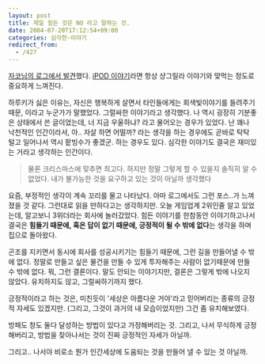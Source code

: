 ```yaml
---
layout: post
title: 제일 힘든 것은 NO 라고 말하는 것.
date: 2004-07-20T17:12:54+09:00
categories: 심각한-이야기
redirect_from:
  - /427
---
```


<a href="http://www.jacopast.com/mt/archives/001581.html" target="bb">자코님의 로그에서 발견</a>했다. <a href="http://www.ddalos.net/tt/index.php?pl=103&amp;nc=1" target="bb">iPOD 이야기</a>라면 항상 샹그릴라 이야기와 맞먹는 정도로 중요하게 느껴진다.

하루키가 싫은 이유는, 자신은 행복하게 살면서 타인들에게는 회색빛이야기를 들려주기 때문, 이라고 누군가가 말했었다. 그럴싸한 이야기라고 생각했다. 나 역시 굉장히 기분좋은 상태에서 쓴 글이었는데, 너 지금 우울하냐? 라고 물어오는 경우가 있었다. 난 꽤나 낙천적인 인간이라서, 아.. 자살 하면 어떨까? 라는 생각을 하는 경우에도 곧바로 탁탁 털고 일어나서 역시 팥빙수가 좋겠군. 하는 경우도 있다. 심각한 이야기도 결국은 재미있는 거라고 생각하는 인간이다.

> 물론 크리스마스에 맞추면 최고다. 하지만 정말 그렇게 할 수 있을지 솔직히 알 수 없었다. 내가 불가능한 것을 요구하고 있는 것이 아닐까 생각했다

요즘, 부정적인 생각이 계속 꼬리를 물고 나타났다. 아마 로그에서도 그런 포스..가 느껴졌을 것 같다. 그런대로 읽을 만하다고는 생각하지만. 오늘 게임업계 2위인줄 알고 있었는데, 알고보니 3위더라는 회사에 놀러갔었다. 힘든 이야기를 한참동안 이야기하고나서 결국은 <strong>힘들기 때문에, 혹은 답이 없기 때문에, 긍정적이 될 수 밖에 없다</strong>는 생각을 하며 집으로 돌아왔다.

곤조를 지키면서 동시에 회사를 성공시키기는 힘들기 때문에, 그런 길을 만들어낼 수 밖에 없다. 정말로 만들고 싶은 물건을 만들 수 있게 투자해주는 사람이 없기때문에 만들 수 밖에 없다. 뭐, 그런 결론이다. 말도 안되는 이야기지만, 결론은 그렇게 밖에 나오지 않았다. 유치하지도 않고, 그럴싸하기까지 했다.

긍정적이라고 하는 것은, 미친듯이 '세상은 아름다운 거야'라고 믿어버리는 종류의 긍정적 자세도 있겠지만. (그리고, 그것이 과거의 내 모습이었지만) 그건 좀 유치해보였다.

방패도 창도 둘다 달성하는 방법이 있다고 가정해버리는 것. 그리고, 나서 무식하게 긍정해버리고, 방법을 찾아나서는 것이 진짜 긍정적인 자세가 아닐까.

그리고.. 나서야 비로소 뭔가 인간세상에 도움되는 것을 만들어 낼 수 있는 것 아닐까.
